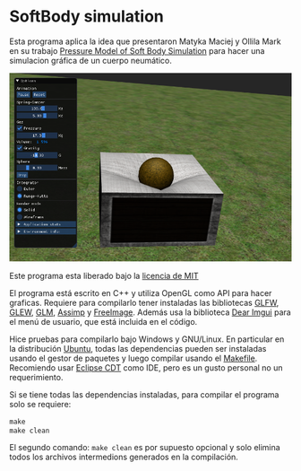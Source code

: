 # SoftBody simulation

Esta programa aplica la idea que presentaron Matyka Maciej y Ollila Mark en su trabajo [Pressure Model of Soft Body Simulation](https://arxiv.org/abs/physics/0407003) para hacer una simulacion gráfica de un cuerpo neumático.

![Ejemplo](Screenshoots/sample.png)

Este programa esta liberado bajo la [licencia de MIT](https://opensource.org/licenses/MIT)

El programa está escrito en C++ y utiliza OpenGL como API para hacer graficas. Requiere para compilarlo tener instaladas las bibliotecas [GLFW](https://www.glfw.org/), [GLEW](http://glew.sourceforge.net/), [GLM](https://github.com/g-truc/glm), [Assimp](https://assimp.org/) y [FreeImage](https://freeimage.sourceforge.io). Además usa la biblioteca [Dear Imgui](https://github.com/ocornut/imgui) para el menú de usuario, que está incluida en el código.

Hice pruebas para compilarlo bajo Windows y GNU/Linux. En particular en la distribución [Ubuntu](https://ubuntu.com/), todas las dependencias pueden ser instaladas usando el gestor de paquetes y luego compilar usando el [Makefile](/Makefile). Recomiendo usar [Eclipse CDT](https://www.eclipse.org/cdt/) como IDE, pero es un gusto personal no un requerimiento.

Si se tiene todas las dependencias instaladas, para compilar el programa solo se requiere:
```
make
make clean
```
El segundo comando: `make clean` es por supuesto opcional y solo elimina todos los archivos intermedions generados en la compilación.
